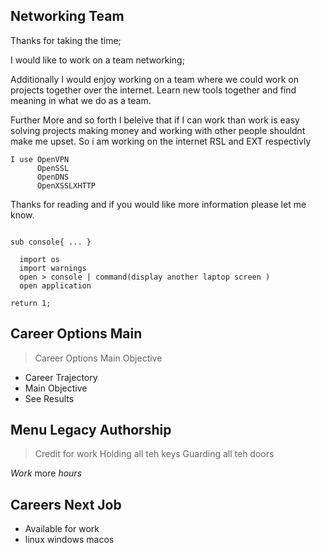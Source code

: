 ## Networking Team

Thanks for taking the time;

I would like to work on a team networking;

Additionally I would enjoy working on a team where we could work on projects
together over the internet. Learn new tools together and find meaning in what we do
as a team.

Further More and so forth I beleive that if I can work than work is easy
solving projects making money and working with other people shouldnt make
me upset. So i am working on the internet RSL and EXT respectivly

```
I use OpenVPN
      OpenSSL
      OpenDNS
      OpenXSSLXHTTP

```

Thanks for reading and if you would like more information please let me know.

```

sub console{ ... }

  import os
  import warnings
  open > console | command(display another laptop screen )
  open application

return 1;

```
## Career Options Main 

> Career Options Main Objective

- Career Trajectory
- Main Objective
- See Results

## Menu Legacy Authorship

> Credit for work
> Holding all teh keys
> Guarding all teh doors

*Work* more *hours*

## Careers Next Job
+ Available for work
+ linux windows macos
